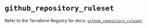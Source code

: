 # `github_repository_ruleset`

Refer to the Terraform Registry for docs: [`github_repository_ruleset`](https://registry.terraform.io/providers/integrations/github/6.7.1/docs/resources/repository_ruleset).
